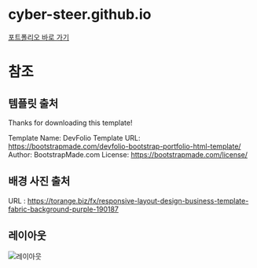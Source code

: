# cyber-steer.github.io
[포트폴리오 바로 가기](https://google.com, "포트폴리오 바로가기")

# 참조
## 템플릿 출처
Thanks for downloading this template!

Template Name: DevFolio
Template URL: https://bootstrapmade.com/devfolio-bootstrap-portfolio-html-template/
Author: BootstrapMade.com
License: https://bootstrapmade.com/license/
## 배경 사진 출처
URL : https://torange.biz/fx/responsive-layout-design-business-template-fabric-background-purple-190187

## 레이아웃
![레이아웃](https://github.com/cyber-steer/cyber-steer.github.io/blob/main/media/markdown/layout.png)
